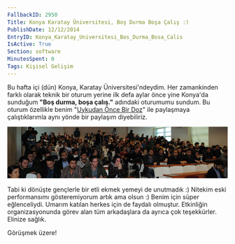```yaml
---
FallbackID: 2950
Title: Konya Karatay Üniversitesi, Boş Durma Boşa Çalış :)
PublishDate: 12/12/2014
EntryID: Konya_Karatay_Universitesi_Bos_Durma_Bosa_Calis
IsActive: True
Section: software
MinutesSpent: 0
Tags: Kişisel Gelişim
---
```

Bu hafta içi (dün) Konya, Karatay Üniversitesi'ndeydim. Her zamankinden farklı olarak teknik bir oturum yerine ilk defa aylar önce yine Konya'da sunduğum **"Boş durma, boşa çalış."** adındaki oturumumu sundum. Bu oturum özellikle benim "[Uykudan Önce Bir Doz](www.leanpub.com/uykudan_once_bir_doz)" ile paylaşmaya çalıştıklarımla aynı yönde bir paylaşım diyebiliriz.

![](media/Konya_Karatay_Universitesi_Bos_Durma_Bosa_Calis/karatay.jpg)

Tabi ki dönüşte gençlerle bir etli ekmek yemeyi de unutmadık :) Nitekim eski performansımı gösteremiyorum artık ama olsun :) Benim için süper eğlenceliydi. Umarım katılan herkes için de faydalı olmuştur. Etkinliğin organizasyonunda görev alan tüm arkadaşlara da ayrıca çok teşekkürler. Elinize sağlık.

Görüşmek üzere!
